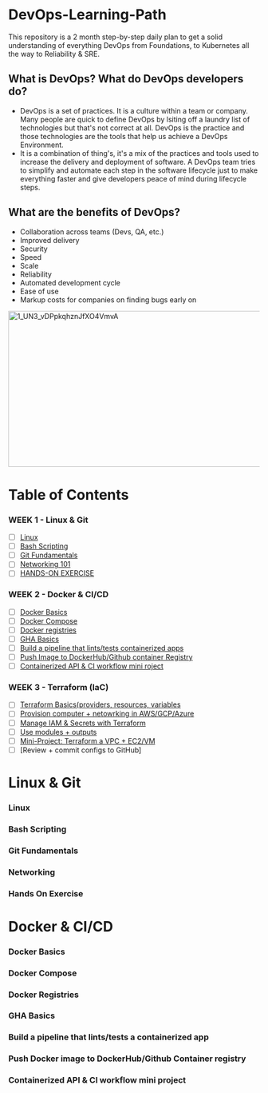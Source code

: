 # DevOps-Learning-Path
This repository is a 2 month step-by-step daily plan to get a solid understanding of everything DevOps from Foundations, to Kubernetes all the way to Reliability &amp; SRE. 

## What is DevOps? What do DevOps developers do?
- DevOps is a set of practices. It is a culture within a team or company. Many people are quick to define DevOps by lsiting off a laundry list of technologies but that's not correct at all. DevOps is the practice and those technologies are the tools that help us achieve a DevOps Environment.
- It is a combination of thing's, it's a mix of the practices and tools used to increase the delivery and deployment of software. A DevOps team tries to simplify and automate each step in the software lifecycle just to make everything faster and give developers peace of mind during lifecycle steps.
  
## What are the benefits of DevOps?
- Collaboration across teams (Devs, QA, etc.)
- Improved delivery
- Security
- Speed
- Scale
- Reliability
- Automated development cycle
- Ease of use
- Markup costs for companies on finding bugs early on

 <img width="549" height="312" alt="1_UN3_vDPpkqhznJfXO4VmvA" src="https://github.com/user-attachments/assets/c551e0c3-0969-461f-b483-d31f01a88dad" />



# Table of Contents

### WEEK 1 - Linux & Git
- [ ] [Linux](#linux)
- [ ] [Bash Scripting](#bash-scripting)
- [ ] [Git Fundamentals](#git-fundamentals)
- [ ] [Networking 101](#networking)
- [ ] [HANDS-ON EXERCISE](#hands-on-exercise)

### WEEK 2 - Docker & CI/CD
- [ ] [Docker Basics](#docker-basics)
- [ ] [Docker Compose](#docker-compose)
- [ ] [Docker registries](#docker-registries)
- [ ] [GHA Basics](#gha-basics)
- [ ] [Build a pipeline that lints/tests containerized apps](#build-a-pipeline-that-lintstests-a-containerized-app)
- [ ] [Push Image to DockerHub/Github container Registry](#push-docker-image-to-dockerhubgithub-container-registry)
- [ ] [Containerized API & CI workflow mini roject](#containerized-api--ci-workflow-mini-project)

### WEEK 3 - Terraform (IaC)
- [ ] [Terraform Basics(providers, resources, variables](#linux)
- [ ] [Provision computer + netowrking in AWS/GCP/Azure](#bash-scripting)
- [ ] [Manage IAM & Secrets with Terraform](#git-fundamentals)
- [ ] [Use modules + outputs](#networking)
- [ ] [Mini-Project: Terraform a VPC + EC2/VM](#hands-on-exercise)
- [ ] [Review + commit configs to GitHub]

# Linux & Git
### Linux

### Bash Scripting

### Git Fundamentals

### Networking 

### Hands On Exercise

# Docker & CI/CD
### Docker Basics

### Docker Compose

### Docker Registries

### GHA Basics

### Build a pipeline that lints/tests a containerized app

### Push Docker image to DockerHub/Github Container registry

### Containerized API & CI workflow mini project















































